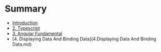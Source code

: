 # Summary

* [Introduction](README.md)
* [2. Typescript](2.Typescript.md)
* [3. Angular Fundamental](3.AngularFundamental.md)
* [4. Displaying Data And Binding Data](4.Displaying Data And Binding Data.md)